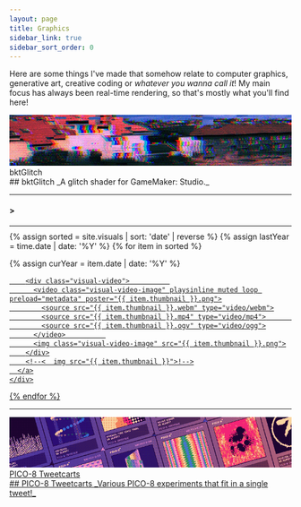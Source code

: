 ```yaml
---
layout: page
title: Graphics
sidebar_link: true
sidebar_sort_order: 0
---
```

Here are some things I've made that somehow relate to computer graphics, generative art, creative coding or *whatever you wanna call it*! My main focus has always been real-time rendering, so that's mostly what you'll find here!
<div markdown="0">
<script>
  var charsTyped = 0;
  var titleDefault = "";
  var titleCurrent = "Loading stuff...";
  var titleTo = titleCurrent;
  var typeClock = 0;
  var typeUnderscoreOpacity = 0.0;
  var titleGlitchProbability = 0;
  String.prototype.replaceAt = function (index, replacement) {
    return this.substr(0, index) + replacement + this.substr(index + replacement.length);
  }
  
  function randChar() {
    return String.fromCharCode(33 + Math.round(Math.random() * 93));
  }

  function changeTitle(title) {
    titleGlitchProbability = 1;
    titleTo = title;
  }

  function visualTitleUpdate() {
    // * (titleTo == titleDefault || titleCurrent != titleTo)
    titleGlitchProbability = Math.max(0.1, titleGlitchProbability - .025);
    typeUnderscoreOpacity = (Math.sin(Date.now() * .02) * .5 + .5);
    if (Math.random() <= titleGlitchProbability) {
      titleCurrent = titleCurrent.replaceAt(Math.random() * titleCurrent.length, randChar());
      titleCurrent = titleCurrent.replaceAt(Math.random() * titleCurrent.length, randChar());
    }
    for (var j = 0; j < 1 + Math.round(Math.random() * 1.0); ++j) {
      if (titleCurrent.length < titleTo.length) {
        titleCurrent = titleCurrent + randChar();
      } else if (titleCurrent.length > titleTo.length) {
        titleCurrent = titleCurrent.substring(0, titleCurrent.length - 1);
      }

      for (var i = 0; i < Math.min(titleCurrent.length, titleTo.length); ++i) {
        if (titleTo[i] != titleCurrent[i] && Math.random() < .5) {
          titleCurrent = titleCurrent.replaceAt(i, titleTo[i].toString());
          break;
        }
      }
    }

    $(".visual-title").html("&gt; " + titleCurrent + "<span style = \'opacity: " + typeUnderscoreOpacity + ";\'>_</span>");
    requestAnimationFrame(visualTitleUpdate);
  }
  requestAnimationFrame(visualTitleUpdate);

  var $win = $(window);

  function typeResize() {
    var w = $(".content").width();
    $(".visual-title").css("font-size", (w * .035));
  }
  
  $win.on('resize', typeResize);

</script>
<p>
<div class="visual-thumbnail-wide" onclick="location.href='/gfx/bktglitch/';" data-title="If it ain't broke, break it!">
  <div class="visual-thumbnail-wide-image right">    
    <img src = "\assets\visual_previews\thumbnail_bktglich.jpg">    
    <div class="visual-thumbnail-wide-title right">
      bktGlitch
    </div>
  </div>  
  <div class="visual-thumbnail-wide-description right">  
    <div markdown="1">
## bktGlitch
_A glitch shader for GameMaker: Studio._
</div>    
</div>  
</div>
</p>

<div class="visual-title-wrapper">
  <hr style="margin-top: 5px; margin-bottom: 5px;">
  <h4 class="visual-title">&gt;</h4>
  <hr style="margin-top: 5px; margin-bottom: 10px;">
</div>
<div class="visual-row">
  {% assign sorted = site.visuals | sort: 'date' | reverse %}
  {% assign lastYear = time.date | date: '%Y' %}
  {% for item in sorted %}
  <p>  
  {% assign curYear = item.date | date: '%Y' %}
  <!--
  {% if curYear != lastYear %}
  {% assign lastYear = curYear %}
  </p></div><h2>{{curYear}}</h2><hr style = "margin-top: 5px"><div class="visual-row"><p>
  {% endif %}!-->
  <section class="visual-section">
    <div class="visual-thumbnail" data-title="{{ item.title }}">
      <a href="{{ item.url }}">

        <div class="visual-video">          
          <video class="visual-video-image" playsinline muted loop preload="metadata" poster="{{ item.thumbnail }}.png">
            <source src="{{ item.thumbnail }}.webm" type="video/webm">
            <source src="{{ item.thumbnail }}.mp4" type="video/mp4">            
            <source src="{{ item.thumbnail }}.ogv" type="video/ogg">
          </video>          
          <img class="visual-video-image" src="{{ item.thumbnail }}.png">
        </div>
        <!--<  img src="{{ item.thumbnail }}">!-->
      </a>
    </div>
  </section>
</p>

{% endfor %}

</div>
<hr style="margin-top: 10px; margin-bottom: 5px;">
<p>
<div class="visual-thumbnail-wide" onclick="location.href='https://twitter.com/i/moments/900699332286050306';" data-title="Relatively decipherable.">
  <div class="visual-thumbnail-wide-image left">    
    <img src = "\assets\visual_previews\thumbnail_tweetcarts.png">    
    <div class="visual-thumbnail-wide-title left">
      PICO-8 Tweetcarts
    </div>
  </div>  
  <div class="visual-thumbnail-wide-description left">  
    <div markdown="1">
## PICO-8 Tweetcarts
_Various PICO-8 experiments that fit in a single tweet!_
</div>    
</div>  
</div>
</p>


</div>
